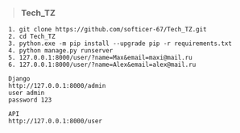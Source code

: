 > ### Tech_TZ
      
      1. git clone https://github.com/softicer-67/Tech_TZ.git
      2. cd Tech_TZ
      3. python.exe -m pip install --upgrade pip -r requirements.txt
      4. python manage.py runserver
      5. 127.0.0.1:8000/user/?name=Max&email=maxi@mail.ru
      6. 127.0.0.1:8000/user/?name=Alex&email=alex@mail.ru
      
      Django
      http://127.0.0.1:8000/admin
      user admin
      password 123
      
      API
      http://127.0.0.1:8000/user
      
      
      

